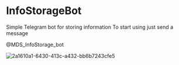 # InfoStorageBot
Simple Telegram bot for storing information
To start using just send a message

@MDS_InfoStorage_bot

![2a1610a1-6430-413c-a432-bb6b7243cfe5](https://user-images.githubusercontent.com/20901392/123169264-bbb4f380-d481-11eb-97a8-b11b8571079e.png)
